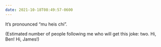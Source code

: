 ```yaml
---
date: 2021-10-18T08:49:57-0600
---
```


It’s pronounced “mu heis chi”.

(Estimated number of people following me who will get this joke: two. Hi, Ben! Hi, James!)